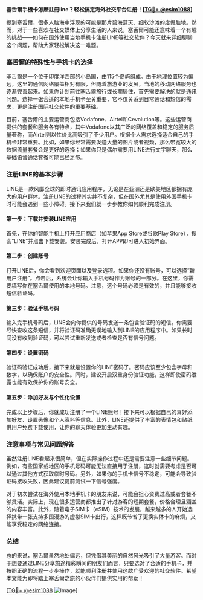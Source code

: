 **塞舌爾手機卡怎麽註冊line？轻松搞定海外社交平台注册！[[TG💪+ @esim1088](https://t.me/s/esim1088)]**

提到塞舌爾，很多人脑海中浮现的可能是那片碧海蓝天、细软沙滩的度假胜地。然而，对于一些喜欢在社交媒体上分享生活的人来说，塞舌爾可能还意味着一个有趣的挑战——如何在国外使用当地手机卡注册LINE等社交软件？今天就来详细聊聊这个问题，帮助大家轻松解决这一难题。

### 塞舌爾的特殊性与手机卡的选择

塞舌爾是一个位于印度洋西部的小岛国，由115个岛屿组成。由于地理位置较为偏远，这里的通信网络覆盖相对有限，但随着旅游业的发展，当地的移动网络服务也逐渐完善起来。如果你计划前往塞舌爾旅行或长期居住，首先需要解决的就是通讯问题。选择一张合适的本地手机卡至关重要，它不仅关系到日常通话和短信的需求，更是注册国际社交软件的重要基础。

目前，塞舌爾的主要运营商包括Vodafone、Airtel和Cevolution等。这些运营商提供的套餐和服务各有特点，其中Vodafone以其广泛的网络覆盖和稳定的服务质量著称，而Airtel则以性价比高吸引了不少用户。根据个人需求选择适合自己的手机卡非常重要。比如，如果你经常需要发送大量的图片或者视频，那么带宽较大的数据流量套餐会是更好的选择；如果你只是偶尔需要用LINE进行文字聊天，那么基础语音通话套餐可能已经足够。

### 注册LINE的基本步骤

LINE是一款风靡全球的即时通讯应用程序，无论是在亚洲还是欧美地区都拥有庞大的用户群体。注册LINE的过程其实并不复杂，但在国外尤其是使用外国手机卡时可能会遇到一些小障碍。接下来我们就一步步教你如何顺利完成注册。

#### 第一步：下载并安装LINE应用

首先，在你的智能手机上打开应用商店（如苹果App Store或谷歌Play Store），搜索“LINE”并点击下载安装。安装完成后，打开APP即可进入初始界面。

#### 第二步：创建账号

打开LINE后，你会看到欢迎页面以及登录选项。如果你还没有账号，可以选择“新用户注册”。点击后，系统会让你输入手机号码作为账号的一部分。在这里，你需要填写你在塞舌爾使用的本地号码。注意，这个号码必须是有效的，并且能够接收短信验证码。

#### 第三步：验证手机号码

输入完手机号码后，LINE会向你提供的号码发送一条包含验证码的短信。你需要尽快查收这条短信，并将验证码准确无误地输入到LINE的应用程序中。如果长时间没有收到验证码，可以尝试重新发送或者检查是否有信号问题。

#### 第四步：设置密码

验证码验证成功后，接下来就是设置你的LINE密码了。密码应该至少包含字母和数字，以确保账户的安全性。同时，建议开启双重身份验证功能，这样即使密码泄露也能有效保护你的账号安全。

#### 第五步：添加好友与个性化设置

完成以上步骤后，你就成功注册了一个LINE账号！接下来可以根据自己的喜好添加好友、设置头像和个人资料等信息。此外，LINE还提供了丰富的表情包和贴纸供用户免费下载使用，让你的聊天体验更加生动有趣。

### 注意事项与常见问题解答

虽然注册LINE看起来很简单，但在实际操作过程中还是需要注意一些细节问题。例如，有些国家或地区的手机号码可能无法直接用于注册，这时就需要考虑是否可以通过其他方式获取临时号码。另外，如果你的手机卡信号不稳定，可能会导致验证码接收失败，因此建议提前测试一下信号强度。

对于初次尝试在海外使用本地手机卡的朋友来说，可能会担心资费过高或者套餐不够灵活。实际上，现在很多运营商都推出了针对游客的短期套餐，价格合理且涵盖的内容丰富。此外，随着电子SIM卡（eSIM）技术的发展，越来越多的人开始选择携带一张支持多国漫游的虚拟SIM卡出行，这样既节省了更换实体卡的麻烦，又能享受稳定的网络连接。

### 总结

总的来说，塞舌爾虽然地处偏远，但凭借其美丽的自然风光吸引了大量游客。而对于想要通过LINE分享旅途精彩瞬间的朋友们而言，只要选对了合适的手机卡，并按照正确的流程一步步操作，就能顺利注册并使用这款广受欢迎的社交软件。希望本文能为即将踏上塞舌爾之旅的小伙伴们提供实用的帮助！

[[TG💪+ @esim1088](https://t.me/s/esim1088) ![Image](https://i.postimg.cc/4NQfJmqS/Snipaste-2025-05-13-00-14-12.png)]